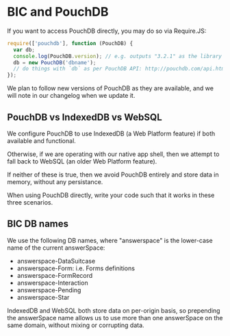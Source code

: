 # BIC and PouchDB

If you want to access PouchDB directly, you may do so via Require.JS:

```javascript
require(['pouchdb'], function (PouchDB) {
  var db;
  console.log(PouchDB.version); // e.g. outputs "3.2.1" as the library version
  db = new PouchDB('dbname');
  // do things with `db` as per PouchDB API: http://pouchdb.com/api.html
});
```

We plan to follow new versions of PouchDB as they are available, and we will
note in our changelog when we update it.


## PouchDB vs IndexedDB vs WebSQL

We configure PouchDB to use IndexedDB (a Web Platform feature) if both available
and functional.

Otherwise, if we are operating with our native app shell, then we attempt to
fall back to WebSQL (an older Web Platform feature).

If neither of these is true, then we avoid PouchDB entirely and store data in
memory, without any persistance.

When using PouchDB directly, write your code such that it works in these three
scenarios.


## BIC DB names

We use the following DB names, where "answerspace" is the lower-case name of the
current answerSpace:

- answerspace-DataSuitcase
- answerspace-Form: i.e. Forms definitions
- answerspace-FormRecord
- answerspace-Interaction
- answerspace-Pending
- answerspace-Star

IndexedDB and WebSQL both store data on per-origin basis, so prepending the
answerSpace name allows us to use more than one answerSpace on the same domain,
without mixing or corrupting data.
